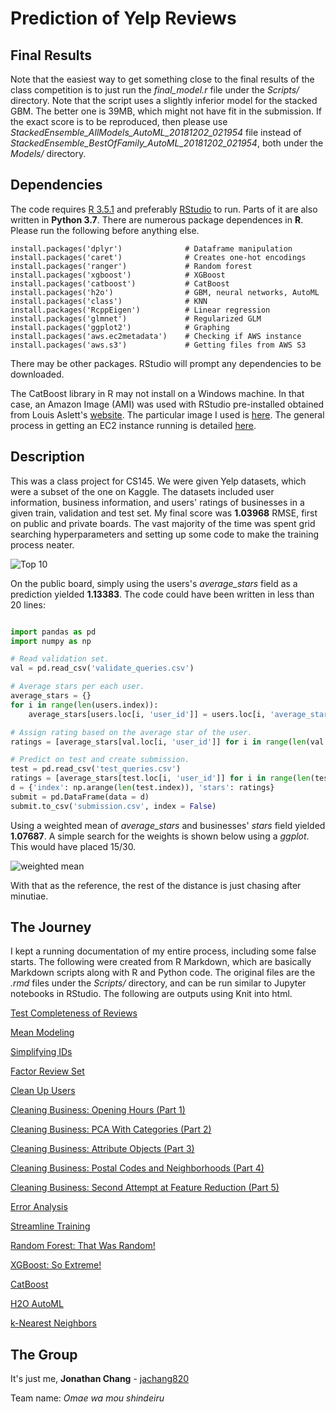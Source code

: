 # Prediction of Yelp Reviews

## Final Results

Note that the easiest way to get something close to the final results of the class competition is to just run the *final_model.r* file under the *Scripts/* directory. Note that the script uses a slightly inferior model for the stacked GBM. The better one is 39MB, which might not have fit in the submission. If the exact score is to be reproduced, then please use *StackedEnsemble_AllModels_AutoML_20181202_021954* file instead of *StackedEnsemble_BestOfFamily_AutoML_20181202_021954*, both under the *Models/* directory.

## Dependencies

The code requires [R 3.5.1](https://cran.r-project.org/bin/windows/base/) and preferably [RStudio](https://www.rstudio.com/products/rstudio/download/) to run. Parts of it are also written in **Python 3.7**. There are numerous package dependences in **R**. Please run the following before anything else.

```{r}
install.packages('dplyr')              # Dataframe manipulation
install.packages('caret')              # Creates one-hot encodings
install.packages('ranger')             # Random forest 
install.packages('xgboost')            # XGBoost
install.packages('catboost')           # CatBoost
install.packages('h2o')                # GBM, neural networks, AutoML
install.packages('class')              # KNN
install.packages('RcppEigen')          # Linear regression
install.packages('glmnet')             # Regularized GLM
install.packages('ggplot2')            # Graphing
install.packages('aws.ec2metadata')    # Checking if AWS instance
install.packages('aws.s3')             # Getting files from AWS S3
```

There may be other packages. RStudio will prompt any dependencies to be downloaded.

The CatBoost library in R may not install on a Windows machine. In that case, an Amazon Image (AMI) was used with RStudio pre-installed obtained from Louis Aslett's [website](http://www.louisaslett.com/RStudio_AMI/). The particular image I used is [here](https://console.aws.amazon.com/ec2/home?region=eu-west-1#launchAmi=ami-003a0987ccad642ec). The general process in getting an EC2 instance running is detailed [here](https://aws.amazon.com/blogs/big-data/running-r-on-aws/).

## Description

This was a class project for CS145. We were given Yelp datasets, which were a subset of the one on Kaggle. The datasets included user information, business information, and users' ratings of businesses in a given train, validation and test set. My final score was **1.03968** RMSE, first on public and private boards. The vast majority of the time was spent grid searching hyperparameters and setting up some code to make the training process neater.

![Top 10](https://s3-us-west-2.amazonaws.com/jchang-rstudio/html/cs145kaggle_top10.png)

On the public board, simply using the users's *average_stars* field as a prediction yielded **1.13383**. The code could have been written in less than 20 lines:

```python

import pandas as pd
import numpy as np

# Read validation set.
val = pd.read_csv('validate_queries.csv')

# Average stars per each user.
average_stars = {}
for i in range(len(users.index)):
	average_stars[users.loc[i, 'user_id']] = users.loc[i, 'average_stars']

# Assign rating based on the average star of the user.
ratings = [average_stars[val.loc[i, 'user_id']] for i in range(len(val.index))]

# Predict on test and create submission.
test = pd.read_csv('test_queries.csv')
ratings = [average_stars[test.loc[i, 'user_id']] for i in range(len(test.index))]
d = {'index': np.arange(len(test.index)), 'stars': ratings}
submit = pd.DataFrame(data = d)
submit.to_csv('submission.csv', index = False)

```
Using a weighted mean of *average_stars* and businesses' *stars* field yielded **1.07687**. A simple search for the weights is shown below using a *ggplot*. This would have placed 15/30.

![weighted mean](https://s3-us-west-2.amazonaws.com/jchang-rstudio/html/weighted.png)

With that as the reference, the rest of the distance is just chasing after minutiae. 

## The Journey

I kept a running documentation of my entire process, including some false starts. The following were created from R Markdown, which are basically Markdown scripts along with R and Python code. The original files are the *.rmd* files under the *Scripts/* directory, and can be run similar to Jupyter notebooks in RStudio. The following are outputs using Knit into html.

[Test Completeness of Reviews](https://s3-us-west-2.amazonaws.com/jchang-rstudio/html/test_reviews_completeness.html)

[Mean Modeling](https://s3-us-west-2.amazonaws.com/jchang-rstudio/html/mean_modeling.html)

[Simplifying IDs](https://s3-us-west-2.amazonaws.com/jchang-rstudio/html/simplifying_ids.html)

[Factor Review Set](https://s3-us-west-2.amazonaws.com/jchang-rstudio/html/factor_review_set.html)

[Clean Up Users](https://s3-us-west-2.amazonaws.com/jchang-rstudio/html/clean_up_users.html)

[Cleaning Business: Opening Hours (Part 1)](https://s3-us-west-2.amazonaws.com/jchang-rstudio/html/opening_hours.html)

[Cleaning Business: PCA With Categories (Part 2)](https://s3-us-west-2.amazonaws.com/jchang-rstudio/html/pca_with_categories.html)

[Cleaning Business: Attribute Objects (Part 3)](https://s3-us-west-2.amazonaws.com/jchang-rstudio/html/attribute_objects.html)

[Cleaning Business: Postal Codes and Neighborhoods (Part 4)](https://s3-us-west-2.amazonaws.com/jchang-rstudio/html/zips_and_hoods.html)

[Cleaning Business: Second Attempt at Feature Reduction (Part 5)](https://s3-us-west-2.amazonaws.com/jchang-rstudio/html/category2vec.html)

[Error Analysis](https://s3-us-west-2.amazonaws.com/jchang-rstudio/html/error_analysis.html)

[Streamline Training](https://s3-us-west-2.amazonaws.com/jchang-rstudio/html/streamline_training.html)

[Random Forest: That Was Random!](https://s3-us-west-2.amazonaws.com/jchang-rstudio/html/random_forest.html)

[XGBoost: So Extreme!](https://s3-us-west-2.amazonaws.com/jchang-rstudio/html/xgboost.html)

[CatBoost](https://s3-us-west-2.amazonaws.com/jchang-rstudio/html/catboost.html)

[H2O AutoML](https://s3-us-west-2.amazonaws.com/jchang-rstudio/html/automl.html)

[k-Nearest Neighbors](https://s3-us-west-2.amazonaws.com/jchang-rstudio/html/clustering.html)


## The Group

It's just me, 
**Jonathan Chang** - [jachang820](https://github.com/jachang820)

Team name: *Omae wa mou shindeiru*

